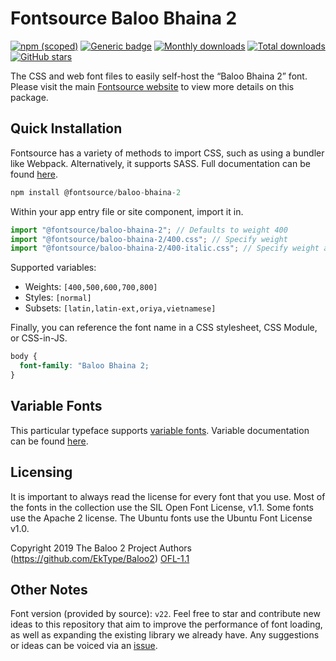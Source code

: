 # Fontsource Baloo Bhaina 2

[![npm (scoped)](https://img.shields.io/npm/v/@fontsource/baloo-bhaina-2?color=brightgreen)](https://www.npmjs.com/package/@fontsource/baloo-bhaina-2) [![Generic badge](https://img.shields.io/badge/fontsource-passing-brightgreen)](https://github.com/fontsource/fontsource) [![Monthly downloads](https://badgen.net/npm/dm/@fontsource/baloo-bhaina-2)](https://github.com/fontsource/fontsource) [![Total downloads](https://badgen.net/npm/dt/@fontsource/baloo-bhaina-2)](https://github.com/fontsource/fontsource) [![GitHub stars](https://img.shields.io/github/stars/fontsource/fontsource.svg?style=social&label=Star)](https://github.com/fontsource/fontsource/stargazers)

The CSS and web font files to easily self-host the “Baloo Bhaina 2” font. Please visit the main [Fontsource website](https://fontsource.org/fonts/baloo-bhaina-2) to view more details on this package.

## Quick Installation

Fontsource has a variety of methods to import CSS, such as using a bundler like Webpack. Alternatively, it supports SASS. Full documentation can be found [here](https://beta.fontsource.org/docs/getting-started/introduction).

```javascript
npm install @fontsource/baloo-bhaina-2
```

Within your app entry file or site component, import it in.

```javascript
import "@fontsource/baloo-bhaina-2"; // Defaults to weight 400
import "@fontsource/baloo-bhaina-2/400.css"; // Specify weight
import "@fontsource/baloo-bhaina-2/400-italic.css"; // Specify weight and style

```

Supported variables:
- Weights: `[400,500,600,700,800]`
- Styles: `[normal]`
- Subsets: `[latin,latin-ext,oriya,vietnamese]`

Finally, you can reference the font name in a CSS stylesheet, CSS Module, or CSS-in-JS.

```css
body {
  font-family: "Baloo Bhaina 2;
}
```

## Variable Fonts

This particular typeface supports [variable fonts](https://developer.mozilla.org/en-US/docs/Web/CSS/CSS_Fonts/Variable_Fonts_Guide).
Variable documentation can be found [here](https://fontsource.org/docs/variable-fonts).

## Licensing
It is important to always read the license for every font that you use.
Most of the fonts in the collection use the SIL Open Font License, v1.1. Some fonts use the Apache 2 license. The Ubuntu fonts use the Ubuntu Font License v1.0.

Copyright 2019 The Baloo 2 Project Authors (https://github.com/EkType/Baloo2)
[OFL-1.1](http://scripts.sil.org/OFL)

## Other Notes
Font version (provided by source): `v22`.
Feel free to star and contribute new ideas to this repository that aim to improve the performance of font loading, as well as expanding the existing library we already have. Any suggestions or ideas can be voiced via an [issue](https://github.com/fontsource/fontsource/issues).
